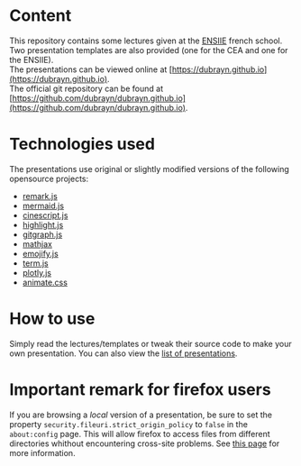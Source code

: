 # Content

This repository contains some lectures given at the [ENSIIE]([http://www.ensiie.fr) french school.  
Two presentation templates are also provided (one for the CEA and one for the ENSIIE).  
The presentations can be viewed online at [https://dubrayn.github.io](https://dubrayn.github.io).  
The official git repository can be found at [https://github.com/dubrayn/dubrayn.github.io](https://github.com/dubrayn/dubrayn.github.io).

# Technologies used

The presentations use original or slightly modified versions of the following opensource projects:

* [remark.js](https://remarkjs.com)
* [mermaid.js](https://mermaidjs.github.io)
* [cinescript.js](https://github.com/arnehilmann/cinescript)
* [highlight.js](https://highlightjs.org)
* [gitgraph.js](http://gitgraphjs.com)
* [mathjax](https://mathjax.org)
* [emojify.js](https://github.com/emojione/emojify.js)
* [term.js](https://github.com/chjj/term.js)
* [plotly.js](https://plot.ly/javascript)
* [animate.css](https://daneden.github.io/animate.css)

# How to use

Simply read the lectures/templates or tweak their source code to make your own presentation.
You can also view the [list of presentations](https://dubrayn.github.io/toc/index.html).

# Important remark for firefox users

If you are browsing a *local* version of a presentation, be sure to set the property
`security.fileuri.strict_origin_policy` to `false` in the `about:config` page. This will allow
firefox to access files from different directories whithout encountering cross-site problems.
See [this page](https://developer.mozilla.org/en-US/docs/Same-origin_policy_for_file:_URIs)
for more information.




